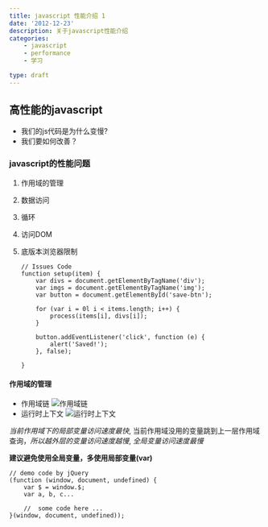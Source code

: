 ```yaml
---
title: javascript 性能介绍 1
date: '2012-12-23'
description: 关于javascript性能介绍
categories:
    - javascript
    - performance
    - 学习

type: draft
---
```

## 高性能的javascript
* 我们的js代码是为什么变慢?
* 我们要如何改善？

### javascript的性能问题
 1. 作用域的管理
 2. 数据访问
 3. 循环
 4. 访问DOM
 5. 底版本浏览器限制

        // Issues Code
        function setup(item) {
            var divs = document.getElementByTagName('div');
            var imgs = document.getElementByTagName('img');
            var button = document.getElementById('save-btn');

            for (var i = 0l i < items.length; i++) {
                process(items[i], divs[i]);
            }

            button.addEventListener('click', function (e) {
                alert('Saved!');
            }, false);

        }

#### 作用域的管理
* 作用域链
![作用域链](/assets/media/images/performance/pic1.jpg "作用域链")
* 运行时上下文
![运行时上下文](/assets/media/images/performance/pic2.jpg "运行时上下文")

_当前作用域下的局部变量访问速度最快_,
当前作用域没用的变量跳到上一层作用域查询，_所以越外层的变量访问速度越慢_,
_全局变量访问速度最慢_

__建议避免使用全局变量，多使用局部变量(var)__

    // demo code by jQuery
    (function (window, document, undefined) {
        var $ = window.$;
        var a, b, c...

        //  some code here ...
    }(window, document, undefined));


